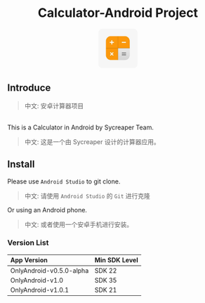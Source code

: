 <h1 align="center">Calculator-Android Project</h1>
<div align="center"><img src="./Icon.png" height=90 width=90 style="border-radius: 10px;"/></div>

## Introduce
> 中文: 安卓计算器项目

<br/>
This is a Calculator in Android by Sycreaper Team. 

> 中文: 这是一个由 Sycreaper 设计的计算器应用。

## Install

Please use `Android Studio` to git clone. 

> 中文: 请使用 `Android Studio` 的 `Git` 进行克隆

Or using an Android phone. 

> 中文: 或者使用一个安卓手机进行安装。

### Version List
| App Version              | Min SDK Level |
|:-------------------------|:--------------|
| OnlyAndroid-v0.5.0-alpha | SDK 22        |
| OnlyAndroid-v1.0         | SDK 35        |
| OnlyAndroid-v1.0.1       | SDK 21        |
